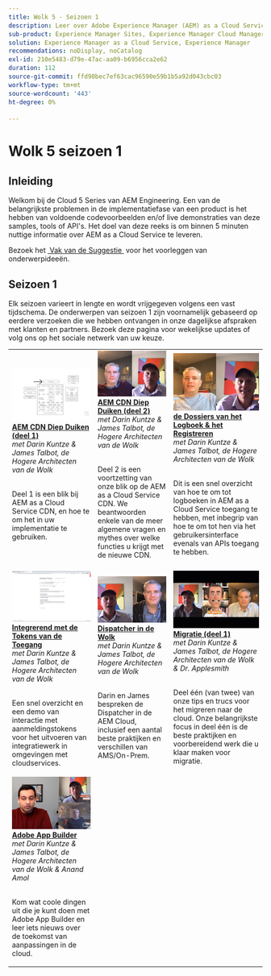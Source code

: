 ```yaml
---
title: Wolk 5 - Seizoen 1
description: Leer over Adobe Experience Manager (AEM) as a Cloud Service van de eigen deskundige ingenieurs van Adobe die het bouwen, en de deskundige diensten die het leveren.
sub-product: Experience Manager Sites, Experience Manager Cloud Manager, Experience Manager Assets
solution: Experience Manager as a Cloud Service, Experience Manager
recommendations: noDisplay, noCatalog
exl-id: 210e5483-d79e-47ac-aa09-b6956cca2e62
duration: 112
source-git-commit: ffd90bec7ef63cac96590e59b1b5a92d043cbc03
workflow-type: tm+mt
source-wordcount: '443'
ht-degree: 0%

---
```


# Wolk 5 seizoen 1

## Inleiding

Welkom bij de Cloud 5 Series van AEM Engineering. Een van de belangrijkste problemen in de implementatiefase van een product is het hebben van voldoende codevoorbeelden en/of live demonstraties van deze samples, tools of API&#39;s. Het doel van deze reeks is om binnen 5 minuten nuttige informatie over AEM as a Cloud Service te leveren.

Bezoek het [&#x200B; Vak van de Suggestie &#x200B;](https://forms.office.com/r/74P5Xz4UH0) voor het voorleggen van onderwerpideeën.

## Seizoen 1

Elk seizoen varieert in lengte en wordt vrijgegeven volgens een vast tijdschema. De onderwerpen van seizoen 1 zijn voornamelijk gebaseerd op eerdere verzoeken die we hebben ontvangen in onze dagelijkse afspraken met klanten en partners. Bezoek deze pagina voor wekelijkse updates of volg ons op het sociale netwerk van uw keuze.

<table>
  <tr>
   <td>
      <a href="./cloud5-aem-cdn-part1.md">
      <img alt="AEM CDN Deel 1" src="./imgs/001-thumb.png"/>
      </a>
      <div>
         <a href="./cloud5-aem-cdn-part1.md"><strong> AEM CDN Diep Duiken (deel 1) </strong></a>         
         <br/><em> met Darin Kuntze &amp; James Talbot, de Hogere Architecten van de Wolk </em>
      </div>
      <p>
        <br/>
         Deel 1 is een blik bij AEM as a Cloud Service CDN, en hoe te om het in uw implementatie te gebruiken.
      </p>
     </td>   
     <td>
      <a href="./cloud5-aem-cdn-part2.md">
         <img alt="AEM CDN Deel 2" src="./imgs/002-thumb.png"/>
      </a>
      <div>
         <a href="./cloud5-aem-cdn-part2.md"><strong> AEM CDN Diep Duiken (deel 2) </strong></a>
         <br/><em> met Darin Kuntze &amp; James Talbot, de Hogere Architecten van de Wolk </em>
      </div>
      <p>
        <br/>
         Deel 2 is een voortzetting van onze blik op de AEM as a Cloud Service CDN. We beantwoorden enkele van de meer algemene vragen en mythes over welke functies u krijgt met de nieuwe CDN.
      </p>
   </td>
     <td>
        <a href="./cloud5-aem-log-files.md">
            <img alt="Logbestanden en logbestanden" src="./imgs/003-thumb.png"/>
        </a>
      <div>
         <a href="./cloud5-aem-log-files.md"><strong> de Dossiers van het Logboek &amp; het Registreren </strong></a>
         <br/><em> met Darin Kuntze &amp; James Talbot, de Hogere Architecten van de Wolk </em>
      </div>
      <p>
        <br/>
         Dit is een snel overzicht van hoe te om tot logboeken in AEM as a Cloud Service toegang te hebben, met inbegrip van hoe te om tot hen via het gebruikersinterface evenals van APIs toegang te hebben.
      </p>
   </td> 
  </tr>
  <tr>
   <td>
        <a href="./cloud5-getting-login-token-integrations.md">
            <img alt="Toegangstokens" src="./imgs/004-thumb.png"/>
        </a>
      <div>
        <a href="./cloud5-getting-login-token-integrations.md"><strong> Integrerend met de Tokens van de Toegang </strong></a>        
         <br/><em> met Darin Kuntze &amp; James Talbot, de Hogere Architecten van de Wolk </em>
      </div>
      <p>
        <br/>
         Een snel overzicht en een demo van interactie met aanmeldingstokens voor het uitvoeren van integratiewerk in omgevingen met cloudservices.
      </p>
     </td>   
     <td>
      <a href="./cloud5-aem-dispatcher-cloud.md">
      <img alt="Dispatcher in de cloud" src="./imgs/005-thumb.png"/>
       </a>  
      <div>
        <a href="./cloud5-aem-dispatcher-cloud.md"><strong> Dispatcher in de Wolk </strong></a>
         <br/><em> met Darin Kuntze &amp; James Talbot, de Hogere Architecten van de Wolk </em>
      </div>
      <p>
        <br/>
        Darin en James bespreken de Dispatcher in de AEM Cloud, inclusief een aantal beste praktijken en verschillen van AMS/On-Prem. 
      </p>
   </td>
     <td>
        <a href="./cloud5-aem-content-migration-part-1.md">
            <img alt="Migratie (deel 1)" src="./imgs/006-thumb.png"/>
        </a>
      <div>
         <a href="./cloud5-aem-content-migration-part-1.md"><strong> Migratie (deel 1) </strong></a>
         <br/><em> met Darin Kuntze &amp; James Talbot, de Hogere Architecten van de Wolk &amp; Dr. Applesmith </em>
      </div>
      <p>
        <br/>
         Deel één (van twee) van onze tips en trucs voor het migreren naar de cloud. Onze belangrijkste focus in deel één is de beste praktijken en voorbereidend werk die u klaar maken voor migratie.
      </p>
   </td> 
  </tr>
    <tr>
        <td>
            <a href="./cloud5-adobe-app-builder.md">
                <img alt="Adobe App Builder" src="./imgs/010-thumb.png"/>
            </a>
            <div>
                <a href="./cloud5-adobe-app-builder.md"><strong> Adobe App Builder </strong></a><br/>        
                <em> met Darin Kuntze &amp; James Talbot, de Hogere Architecten van de Wolk &amp; Anand Amol </em>
            </div>
            <p><br/>
                Kom wat coole dingen uit die je kunt doen met Adobe App Builder en leer iets nieuws over de toekomst van aanpassingen in de cloud.
            </p>
        </td>
        <td></td>
        <td></td>
    </tr>
</table>

